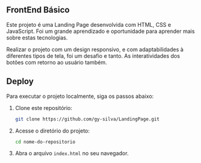 ## FrontEnd Básico

Este projeto é uma Landing Page desenvolvida com HTML, CSS e JavaScript.
Foi um grande aprendizado e oportunidade para aprender mais sobre estas tecnologias.

Realizar o projeto com um design responsivo, e com adaptabilidades à diferentes tipos de tela, foi um desafio e tanto. As interatividades dos botões com retorno ao usuário também.

## Deploy

Para executar o projeto localmente, siga os passos abaixo:

1. Clone este repositório:
   ```bash
   git clone https://github.com/gy-silva/LandingPage.git
   ```
2. Acesse o diretório do projeto:
   ```bash
   cd nome-do-repositorio
   ```
3. Abra o arquivo `index.html` no seu navegador.



